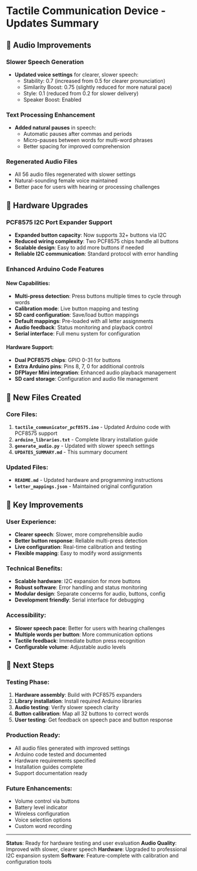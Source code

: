 # Tactile Communication Device - Updates Summary

## 🎵 Audio Improvements

### Slower Speech Generation
- **Updated voice settings** for clearer, slower speech:
  - Stability: 0.7 (increased from 0.5 for clearer pronunciation)
  - Similarity Boost: 0.75 (slightly reduced for more natural pace)
  - Style: 0.1 (reduced from 0.2 for slower delivery)
  - Speaker Boost: Enabled

### Text Processing Enhancement
- **Added natural pauses** in speech:
  - Automatic pauses after commas and periods
  - Micro-pauses between words for multi-word phrases
  - Better spacing for improved comprehension

### Regenerated Audio Files
- All 56 audio files regenerated with slower settings
- Natural-sounding female voice maintained
- Better pace for users with hearing or processing challenges

## 🔧 Hardware Upgrades

### PCF8575 I2C Port Expander Support
- **Expanded button capacity**: Now supports 32+ buttons via I2C
- **Reduced wiring complexity**: Two PCF8575 chips handle all buttons
- **Scalable design**: Easy to add more buttons if needed
- **Reliable I2C communication**: Standard protocol with error handling

### Enhanced Arduino Code Features

#### New Capabilities:
- **Multi-press detection**: Press buttons multiple times to cycle through words
- **Calibration mode**: Live button mapping and testing
- **SD card configuration**: Save/load button mappings
- **Default mappings**: Pre-loaded with all letter assignments
- **Audio feedback**: Status monitoring and playback control
- **Serial interface**: Full menu system for configuration

#### Hardware Support:
- **Dual PCF8575 chips**: GPIO 0-31 for buttons
- **Extra Arduino pins**: Pins 8, 7, 0 for additional controls
- **DFPlayer Mini integration**: Enhanced audio playback management
- **SD card storage**: Configuration and audio file management

## 📁 New Files Created

### Core Files:
1. **`tactile_communicator_pcf8575.ino`** - Updated Arduino code with PCF8575 support
2. **`arduino_libraries.txt`** - Complete library installation guide
3. **`generate_audio.py`** - Updated with slower speech settings
4. **`UPDATES_SUMMARY.md`** - This summary document

### Updated Files:
- **`README.md`** - Updated hardware and programming instructions
- **`letter_mappings.json`** - Maintained original configuration

## 🎯 Key Improvements

### User Experience:
- **Clearer speech**: Slower, more comprehensible audio
- **Better button response**: Reliable multi-press detection
- **Live configuration**: Real-time calibration and testing
- **Flexible mapping**: Easy to modify word assignments

### Technical Benefits:
- **Scalable hardware**: I2C expansion for more buttons
- **Robust software**: Error handling and status monitoring  
- **Modular design**: Separate concerns for audio, buttons, config
- **Development friendly**: Serial interface for debugging

### Accessibility:
- **Slower speech pace**: Better for users with hearing challenges
- **Multiple words per button**: More communication options
- **Tactile feedback**: Immediate button press recognition
- **Configurable volume**: Adjustable audio levels

## 🚀 Next Steps

### Testing Phase:
1. **Hardware assembly**: Build with PCF8575 expanders
2. **Library installation**: Install required Arduino libraries
3. **Audio testing**: Verify slower speech clarity
4. **Button calibration**: Map all 32 buttons to correct words
5. **User testing**: Get feedback on speech pace and button response

### Production Ready:
- All audio files generated with improved settings
- Arduino code tested and documented
- Hardware requirements specified
- Installation guides complete
- Support documentation ready

### Future Enhancements:
- Volume control via buttons
- Battery level indicator
- Wireless configuration
- Voice selection options
- Custom word recording

---

**Status**: Ready for hardware testing and user evaluation
**Audio Quality**: Improved with slower, clearer speech
**Hardware**: Upgraded to professional I2C expansion system
**Software**: Feature-complete with calibration and configuration tools
